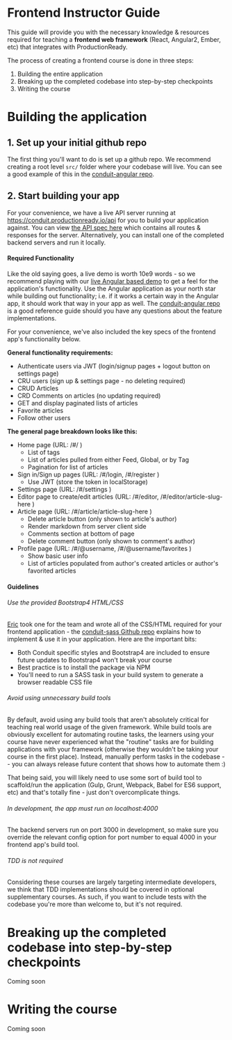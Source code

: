# Frontend Instructor Guide

This guide will provide you with the necessary knowledge & resources required for teaching a **frontend web framework** (React, Angular2, Ember, etc) that integrates with ProductionReady.

The process of creating a frontend course is done in three steps:

1. Building the entire application
2. Breaking up the completed codebase into step-by-step checkpoints
3. Writing the course

# Building the application

## 1. Set up your initial github repo
The first thing you'll want to do is set up a github repo. We recommend creating a root level `src/` folder where your codebase will live. You can see a good example of this in the [conduit-angular repo](https://github.com/GoThinkster/conduit-angularjs-final).

## 2. Start building your app
For your convenience, we have a live API server running at https://conduit.productionready.io/api for you to build your application against. You can view [the API spec here](https://github.com/GoThinkster/productionready/blob/master/API.md) which contains all routes & responses for the server. Alternatively, you can install one of the completed backend servers and run it locally.

#### Required Functionality

Like the old saying goes, a live demo is worth 10e9 words - so we recommend playing with our [live Angular based demo](https://demo.productionready.io/#/) to get a feel for the application's functionality. Use the Angular application as your north star while building out functionality; i.e. if it works a certain way in the Angular app, it should work that way in your app as well. The [conduit-angular repo](https://github.com/GoThinkster/conduit-angularjs-final) is a good reference guide should you have any questions about the feature implementations.

For your convenience, we've also included the key specs of the frontend app's functionality below.

**General functionality requirements:**

- Authenticate users via JWT (login/signup pages + logout button on settings page)
- CRU users (sign up & settings page - no deleting required)
- CRUD Articles
- CRD Comments on articles (no updating required)
- GET and display paginated lists of articles
- Favorite articles
- Follow other users

**The general page breakdown looks like this:**

- Home page (URL: /#/ )
    - List of tags
    - List of articles pulled from either Feed, Global, or by Tag
    - Pagination for list of articles
- Sign in/Sign up pages (URL: /#/login, /#/register )
    - Use JWT (store the token in localStorage)
- Settings page (URL: /#/settings )
- Editor page to create/edit articles (URL: /#/editor, /#/editor/article-slug-here )
- Article page (URL: /#/article/article-slug-here )
    - Delete article button (only shown to article's author)
    - Render markdown from server client side
    - Comments section at bottom of page
    - Delete comment button (only shown to comment's author)
- Profile page (URL: /#/@username, /#/@username/favorites )
    - Show basic user info
    - List of articles populated from author's created articles or author's favorited articles



#### Guidelines

###### Use the provided Bootstrap4 HTML/CSS
[Eric](https://twitter.com/ericsimons40) took one for the team and wrote all of the CSS/HTML required for your frontend application - the [conduit-sass Github repo](https://github.com/GoThinkster/conduit-sass) explains how to implement & use it in your application. Here are the important bits:

- Both Conduit specific styles and Bootstrap4 are included to ensure future updates to Bootstrap4 won't break your course
- Best practice is to install the package via NPM
- You'll need to run a SASS task in your build system to generate a browser readable CSS file

###### Avoid using unnecessary build tools
By default, avoid using any build tools that aren't absolutely critical for teaching real world usage of the given framework. While build tools are obviously excellent for automating routine tasks, the learners using your course have never experienced what the "routine" tasks are for building applications with your framework (otherwise they wouldn't be taking your course in the first place). Instead, manually perform tasks in the codebase -- you can always release future content that shows how to automate them :)

That being said, you will likely need to use some sort of build tool to scaffold/run the application (Gulp, Grunt, Webpack, Babel for ES6 support, etc) and that's totally fine - just don't overcomplicate things.

###### In development, the app _must_ run on localhost:4000
The backend servers run on port 3000 in development, so make sure you override the relevant config option for port number to equal 4000 in your frontend app's build tool.

###### TDD is _not_ required
Considering these courses are largely targeting intermediate developers, we think that TDD implementations should be covered in optional supplementary courses. As such, if you want to include tests with the codebase you're more than welcome to, but it's not required.


# Breaking up the completed codebase into step-by-step checkpoints
Coming soon

# Writing the course
Coming soon
